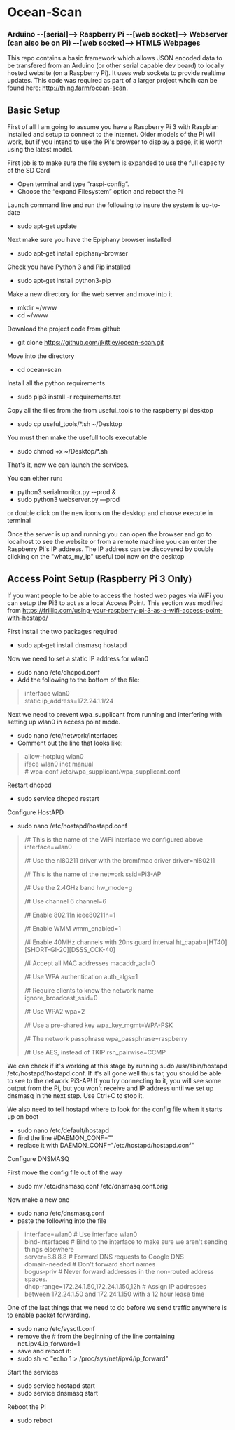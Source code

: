 # Ocean-Scan

### Arduino --[serial]--> Raspberry Pi --[web socket]--> Webserver (can also be on Pi) --[web socket]--> HTML5 Webpages

This repo contains a basic framework which allows JSON encoded data to be transfered from an Arduino (or other serial 
capable dev board) to locally hosted website (on a Raspberry Pi). It uses web sockets to provide realtime updates. This
 code was required as part of a larger project whcih can be found here: http://thing.farm/ocean-scan. 

## Basic Setup 
First of all I am going to assume you have a Raspberry Pi 3 with Raspbian installed and setup to connect to the internet.
Older models of the Pi will work, but if you intend to use the Pi's browser to display a page, it is worth using the 
latest model.

First job is to make sure the file system is expanded to use the full capacity of the SD Card
* Open terminal and type “raspi-config”. 
* Choose the “expand Filesystem” option and reboot the Pi

Launch command line and run the following to insure the system is up-to-date
* sudo apt-get update

Next make sure you have the Epiphany browser installed
* sudo apt-get install epiphany-browser

Check you have Python 3 and Pip installed
* sudo apt-get install python3-pip

Make a new directory for the web server and move into it
* mkdir ~/www 
* cd ~/www

Download the project code from github
* git clone https://github.com/jkittley/ocean-scan.git

Move into the directory 
* cd ocean-scan

Install all the python requirements
* sudo pip3 install -r requirements.txt

Copy all the files from the from useful_tools to the raspberry pi desktop 
* sudo cp useful_tools/*.sh ~/Desktop

You must then make the usefull tools executable
* sudo chmod +x ~/Desktop/*.sh

That's it, now we can launch the services.

You can either run: 
* python3 serialmonitor.py --prod &
* sudo python3 webserver.py —prod

or double click on the new icons on the desktop and choose execute in terminal

Once the server is up and running you can open the browser and go to localhost to see the website or from a remote 
machine you can enter the Raspberry Pi's IP address. The IP address can be discovered by double clicking on the 
"whats_my_ip" useful tool now on the desktop  


## Access Point Setup (Raspberry Pi 3 Only)
If you want people to be able to access the hosted web pages via WiFi you can setup the Pi3 to act as a local Access Point.
This section was modified from https://frillip.com/using-your-raspberry-pi-3-as-a-wifi-access-point-with-hostapd/

First install the two packages required
* sudo apt-get install dnsmasq hostapd

Now we need to set a static IP address for wlan0
* sudo nano /etc/dhcpcd.conf
* Add the following to the bottom of the file:

>interface wlan0  
>    static ip_address=172.24.1.1/24

Next we need to prevent wpa_supplicant from running and interfering with setting up wlan0 in access point mode.
* sudo nano /etc/network/interfaces
* Comment out the line that looks like:

>allow-hotplug wlan0  
>iface wlan0 inet manual  
>\#   wpa-conf /etc/wpa_supplicant/wpa_supplicant.conf

Restart dhcpcd
* sudo service dhcpcd restart

Configure HostAPD
* sudo nano /etc/hostapd/hostapd.conf

> /# This is the name of the WiFi interface we configured above
> interface=wlan0
>
> /# Use the nl80211 driver with the brcmfmac driver
> driver=nl80211
>
> /# This is the name of the network
> ssid=Pi3-AP
>
> /# Use the 2.4GHz band
> hw_mode=g
>
> /# Use channel 6
> channel=6
>
> /# Enable 802.11n
> ieee80211n=1
>
> /# Enable WMM
> wmm_enabled=1
>
> /# Enable 40MHz channels with 20ns guard interval
> ht_capab=[HT40][SHORT-GI-20][DSSS_CCK-40]
>
> /# Accept all MAC addresses
> macaddr_acl=0
>
> /# Use WPA authentication
> auth_algs=1
>
> /# Require clients to know the network name
> ignore_broadcast_ssid=0
>
> /# Use WPA2
> wpa=2
>
> /# Use a pre-shared key
> wpa_key_mgmt=WPA-PSK
>
> /# The network passphrase
> wpa_passphrase=raspberry
>
> /# Use AES, instead of TKIP
> rsn_pairwise=CCMP

We can check if it's working at this stage by running sudo /usr/sbin/hostapd /etc/hostapd/hostapd.conf. 
If it's all gone well thus far, you should be able to see to the network Pi3-AP! If you try connecting to it, 
you will see some output from the Pi, but you won't receive and IP address until we set up dnsmasq in the next step. 
Use Ctrl+C to stop it.

We also need to tell hostapd where to look for the config file when it starts up on boot
* sudo nano /etc/default/hostapd
* find the line #DAEMON_CONF=""
* replace it with DAEMON_CONF="/etc/hostapd/hostapd.conf"

Configure DNSMASQ

First move the config file out of the way
* sudo mv /etc/dnsmasq.conf /etc/dnsmasq.conf.orig  

Now make a new one
* sudo nano /etc/dnsmasq.conf
* paste the following into the file

> interface=wlan0      # Use interface wlan0  
> bind-interfaces      # Bind to the interface to make sure we aren't sending things elsewhere  
> server=8.8.8.8       # Forward DNS requests to Google DNS  
> domain-needed        # Don't forward short names  
> bogus-priv           # Never forward addresses in the non-routed address spaces.  
> dhcp-range=172.24.1.50,172.24.1.150,12h # Assign IP addresses between 172.24.1.50 and 172.24.1.150 with a 12 hour lease time  

One of the last things that we need to do before we send traffic anywhere is to enable packet forwarding.
* sudo nano /etc/sysctl.conf
* remove the # from the beginning of the line containing net.ipv4.ip_forward=1
* save and reboot it:
* sudo sh -c "echo 1 > /proc/sys/net/ipv4/ip_forward" 

Start the services
* sudo service hostapd start  
* sudo service dnsmasq start

Reboot the Pi
* sudo reboot